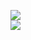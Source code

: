 [![](https://img.shields.io/badge/Made%20With-Github%20Spray-lightgrey.svg?style=for-the-badge&logo=github)](https://github.com/Annihil/github-spray#15027)  
[![](https://i.imgur.com/2DrTn0Z.gif)](https://github.com/Annihil/github-spray)